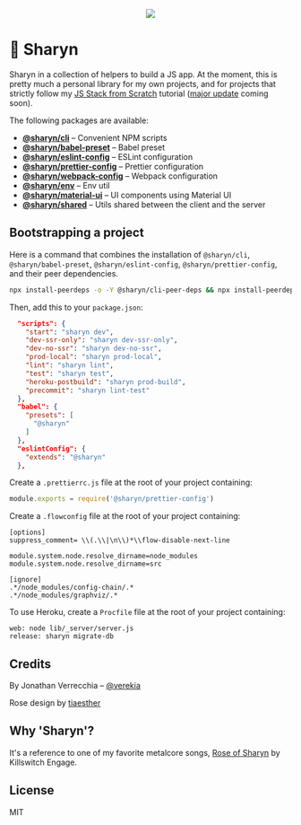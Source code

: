 <p align="center">
  <img src="https://user-images.githubusercontent.com/40995577/42487947-ea40d256-840b-11e8-8acc-50e62a3226b7.png">
</p>

# 🌹 Sharyn

Sharyn in a collection of helpers to build a JS app. At the moment, this is pretty much a personal library for my own projects, and for projects that strictly follow my [JS Stack from Scratch](https://github.com/verekia/js-stack-from-scratch) tutorial ([major update](https://github.com/verekia/js-stack-from-scratch/issues/255) coming soon).

The following packages are available:

- **[@sharyn/cli](https://github.com/sharynjs/sharyn/blob/master/packages/cli/README.md)** – Convenient NPM scripts
- **[@sharyn/babel-preset](https://github.com/sharynjs/sharyn/blob/master/packages/babel-preset/README.md)** – Babel preset
- **[@sharyn/eslint-config](https://github.com/sharynjs/sharyn/blob/master/packages/eslint-config/README.md)** – ESLint configuration
- **[@sharyn/prettier-config](https://github.com/sharynjs/sharyn/blob/master/packages/prettier-config/README.md)** – Prettier configuration
- **[@sharyn/webpack-config](https://github.com/sharynjs/sharyn/blob/master/packages/webpack-config/README.md)** – Webpack configuration
- **[@sharyn/env](https://github.com/sharynjs/sharyn/blob/master/packages/env/README.md)** – Env util
- **[@sharyn/material-ui](https://github.com/sharynjs/sharyn/blob/master/packages/material-ui/README.md)** – UI components using Material UI
- **[@sharyn/shared](https://github.com/sharynjs/sharyn/blob/master/packages/shared/README.md)** – Utils shared between the client and the server

## Bootstrapping a project

Here is a command that combines the installation of `@sharyn/cli`, `@sharyn/babel-preset`, `@sharyn/eslint-config`, `@sharyn/prettier-config`, and their peer dependencies.

```bash
npx install-peerdeps -o -Y @sharyn/cli-peer-deps && npx install-peerdeps -o -Y -d @sharyn/cli-peer-devdeps && npx install-peerdeps -d -Y @sharyn/babel-preset && npx install-peerdeps -d -Y @sharyn/eslint-config && yarn add --dev @sharyn/cli @sharyn/prettier-config
```

Then, add this to your `package.json`:

```json
  "scripts": {
    "start": "sharyn dev",
    "dev-ssr-only": "sharyn dev-ssr-only",
    "dev-no-ssr": "sharyn dev-no-ssr",
    "prod-local": "sharyn prod-local",
    "lint": "sharyn lint",
    "test": "sharyn test",
    "heroku-postbuild": "sharyn prod-build",
    "precommit": "sharyn lint-test"
  },
  "babel": {
    "presets": [
      "@sharyn"
    ]
  },
  "eslintConfig": {
    "extends": "@sharyn"
  },
```

Create a `.prettierrc.js` file at the root of your project containing:

```js
module.exports = require('@sharyn/prettier-config')
```

Create a `.flowconfig` file at the root of your project containing:

```
[options]
suppress_comment= \\(.\\|\n\\)*\\flow-disable-next-line

module.system.node.resolve_dirname=node_modules
module.system.node.resolve_dirname=src

[ignore]
.*/node_modules/config-chain/.*
.*/node_modules/graphviz/.*
```

To use Heroku, create a `Procfile` file at the root of your project containing:

```
web: node lib/_server/server.js
release: sharyn migrate-db
```

## Credits

By Jonathan Verrecchia – [@verekia](https://github.com/verekia)

Rose design by [tiaesther](https://pngtree.com/tiaesther_4360?type=1)

## Why 'Sharyn'?

It's a reference to one of my favorite metalcore songs, [Rose of Sharyn](https://www.youtube.com/watch?v=PgMsACFMIq8) by Killswitch Engage.

## License

MIT
